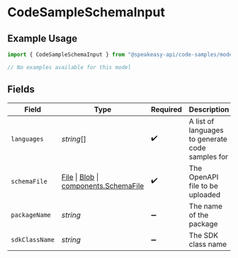 # CodeSampleSchemaInput

## Example Usage

```typescript
import { CodeSampleSchemaInput } from "@speakeasy-api/code-samples/models/components";

// No examples available for this model
```

## Fields

| Field                                                                                                                                                                                          | Type                                                                                                                                                                                           | Required                                                                                                                                                                                       | Description                                                                                                                                                                                    |
| ---------------------------------------------------------------------------------------------------------------------------------------------------------------------------------------------- | ---------------------------------------------------------------------------------------------------------------------------------------------------------------------------------------------- | ---------------------------------------------------------------------------------------------------------------------------------------------------------------------------------------------- | ---------------------------------------------------------------------------------------------------------------------------------------------------------------------------------------------- |
| `languages`                                                                                                                                                                                    | *string*[]                                                                                                                                                                                     | :heavy_check_mark:                                                                                                                                                                             | A list of languages to generate code samples for                                                                                                                                               |
| `schemaFile`                                                                                                                                                                                   | [File](https://developer.mozilla.org/en-US/docs/Web/API/File) \| [Blob](https://developer.mozilla.org/en-US/docs/Web/API/Blob) \| [components.SchemaFile](../../models/components/schemafile.md) | :heavy_check_mark:                                                                                                                                                                             | The OpenAPI file to be uploaded                                                                                                                                                                |
| `packageName`                                                                                                                                                                                  | *string*                                                                                                                                                                                       | :heavy_minus_sign:                                                                                                                                                                             | The name of the package                                                                                                                                                                        |
| `sdkClassName`                                                                                                                                                                                 | *string*                                                                                                                                                                                       | :heavy_minus_sign:                                                                                                                                                                             | The SDK class name                                                                                                                                                                             |